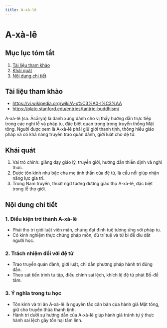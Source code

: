 ```yaml
---
title: A-xà-lê
---
```


# A-xà-lê

## Mục lục tóm tắt
1. [Tài liệu tham khảo](#tai-lieu-tham-khao)
2. [Khái quát](#khai-quat)
3. [Nội dung chi tiết](#noi-dung-chi-tiet)

## Tài liệu tham khảo

- <https://vi.wikipedia.org/wiki/A-x%C3%A0-l%C3%AA>
- <https://plato.stanford.edu/entries/tantric-buddhism/>

A-xà-lê (sa. Ācārya) là danh xưng dành cho vị thầy hướng dẫn trực tiếp trong các nghi lễ và pháp tu, đặc biệt quan trọng trong truyền thống Mật tông. Người được xem là A-xà-lê phải giữ giới thanh tịnh, thông hiểu giáo pháp và có khả năng truyền trao quán đảnh, giới luật cho đệ tử.

## Khái quát

1. Vai trò chính: giảng dạy giáo lý, truyền giới, hướng dẫn thiền định và nghi thức.
2. Được tôn kính như bậc cha mẹ tinh thần của đệ tử, là cầu nối giúp nhận năng lực gia trì.
3. Trong Nam truyền, thuật ngữ tương đương giáo thọ A-xà-lê, đặc biệt trong lễ thọ giới.

## Nội dung chi tiết

### 1. Điều kiện trở thành A-xà-lê
- Phải thọ trì giới luật viên mãn, chứng đạt định tuệ tương ứng với pháp tu.
- Có kinh nghiệm thực chứng pháp môn, đủ trí tuệ và từ bi để dìu dắt người học.

### 2. Trách nhiệm đối với đệ tử
- Trao truyền quán đảnh, giới luật, chỉ dẫn phương pháp hành trì đúng đắn.
- Theo sát tiến trình tu tập, điều chỉnh sai lệch, khích lệ đệ tử phát Bồ-đề tâm.

### 3. Ý nghĩa trong tu học
- Tôn kính và tri ân A-xà-lê là nguyên tắc căn bản của hành giả Mật tông, giữ cho truyền thừa thanh tịnh.
- Hành trì dưới sự hướng dẫn của A-xà-lê giúp hành giả tránh tự ý thực hành sai lệch gây tổn hại tâm linh.

